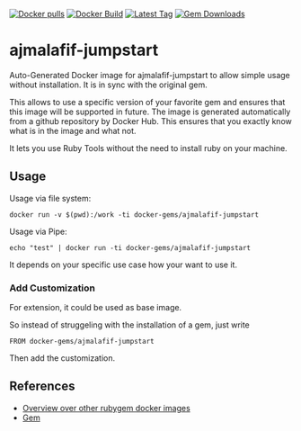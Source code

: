 [![Docker pulls](https://img.shields.io/docker/pulls/rubygem/ajmalafif-jumpstart.svg)](https://hub.docker.com/r/rubygem/ajmalafif-jumpstart/)
[![Docker Build](https://img.shields.io/docker/automated/rubygem/ajmalafif-jumpstart.svg)](https://hub.docker.com/r/rubygem/ajmalafif-jumpstart/)
[![Latest Tag](https://img.shields.io/github/tag/docker-rubygem/ajmalafif-jumpstart.svg)](https://hub.docker.com/r/rubygem/ajmalafif-jumpstart/)
[![Gem Downloads](https://img.shields.io/gem/dt/ajmalafif-jumpstart.svg)](https://rubygems.org/gems/ajmalafif-jumpstart/)
# ajmalafif-jumpstart

Auto-Generated Docker image for ajmalafif-jumpstart to allow simple usage without installation.
It is in sync with the original gem.

This allows to use a specific version of your favorite gem and ensures that this image will be supported in future.
The image is generated automatically from a github repository by Docker Hub.
This ensures that you exactly know what is in the image and what not.

It lets you use Ruby Tools without the need to install ruby on your machine.

## Usage

Usage via file system:

`docker run -v $(pwd):/work -ti docker-gems/ajmalafif-jumpstart`

Usage via Pipe:

`echo "test" | docker run -ti docker-gems/ajmalafif-jumpstart`

It depends on your specific use case how your want to use it.

### Add Customization

For extension, it could be used as base image.

So instead of struggeling with the installation of a gem, just write

`FROM docker-gems/ajmalafif-jumpstart`

Then add the customization.

## References

 - [Overview over other rubygem docker images](https://github.com/thinkbot/docker-rubygem)
 - [Gem](https://rubygems.org/gems/ajmalafif-jumpstart/)
